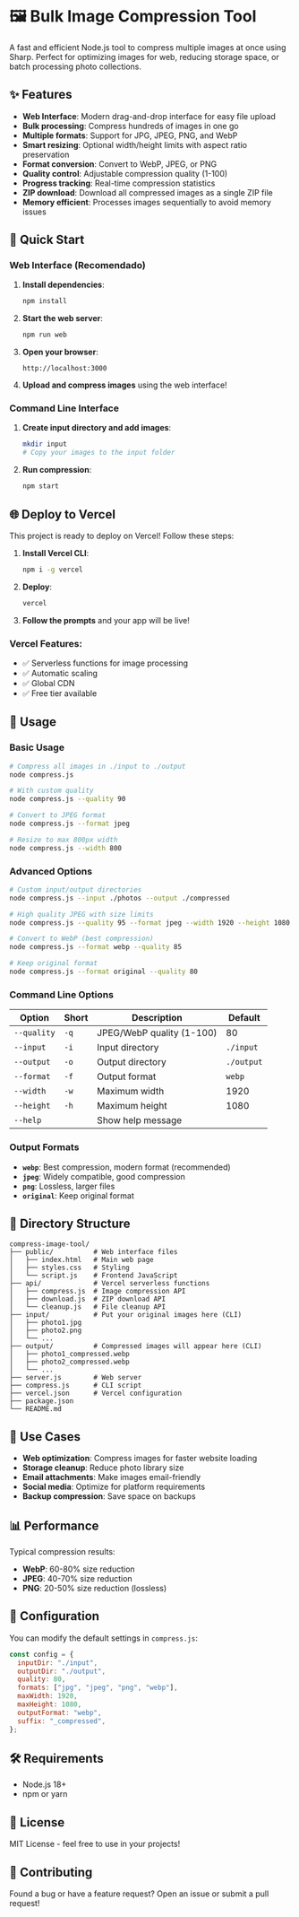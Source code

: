 # 🖼️ Bulk Image Compression Tool

A fast and efficient Node.js tool to compress multiple images at once using Sharp. Perfect for optimizing images for web, reducing storage space, or batch processing photo collections.

## ✨ Features

- **Web Interface**: Modern drag-and-drop interface for easy file upload
- **Bulk processing**: Compress hundreds of images in one go
- **Multiple formats**: Support for JPG, JPEG, PNG, and WebP
- **Smart resizing**: Optional width/height limits with aspect ratio preservation
- **Format conversion**: Convert to WebP, JPEG, or PNG
- **Quality control**: Adjustable compression quality (1-100)
- **Progress tracking**: Real-time compression statistics
- **ZIP download**: Download all compressed images as a single ZIP file
- **Memory efficient**: Processes images sequentially to avoid memory issues

## 🚀 Quick Start

### Web Interface (Recomendado)

1. **Install dependencies**:

   ```bash
   npm install
   ```

2. **Start the web server**:

   ```bash
   npm run web
   ```

3. **Open your browser**:

   ```
   http://localhost:3000
   ```

4. **Upload and compress images** using the web interface!

### Command Line Interface

1. **Create input directory and add images**:

   ```bash
   mkdir input
   # Copy your images to the input folder
   ```

2. **Run compression**:
   ```bash
   npm start
   ```

## 🌐 Deploy to Vercel

This project is ready to deploy on Vercel! Follow these steps:

1. **Install Vercel CLI**:

   ```bash
   npm i -g vercel
   ```

2. **Deploy**:

   ```bash
   vercel
   ```

3. **Follow the prompts** and your app will be live!

### Vercel Features:

- ✅ Serverless functions for image processing
- ✅ Automatic scaling
- ✅ Global CDN
- ✅ Free tier available

## 📖 Usage

### Basic Usage

```bash
# Compress all images in ./input to ./output
node compress.js

# With custom quality
node compress.js --quality 90

# Convert to JPEG format
node compress.js --format jpeg

# Resize to max 800px width
node compress.js --width 800
```

### Advanced Options

```bash
# Custom input/output directories
node compress.js --input ./photos --output ./compressed

# High quality JPEG with size limits
node compress.js --quality 95 --format jpeg --width 1920 --height 1080

# Convert to WebP (best compression)
node compress.js --format webp --quality 85

# Keep original format
node compress.js --format original --quality 80
```

### Command Line Options

| Option      | Short | Description               | Default    |
| ----------- | ----- | ------------------------- | ---------- |
| `--quality` | `-q`  | JPEG/WebP quality (1-100) | 80         |
| `--input`   | `-i`  | Input directory           | `./input`  |
| `--output`  | `-o`  | Output directory          | `./output` |
| `--format`  | `-f`  | Output format             | `webp`     |
| `--width`   | `-w`  | Maximum width             | 1920       |
| `--height`  | `-h`  | Maximum height            | 1080       |
| `--help`    |       | Show help message         |            |

### Output Formats

- **`webp`**: Best compression, modern format (recommended)
- **`jpeg`**: Widely compatible, good compression
- **`png`**: Lossless, larger files
- **`original`**: Keep original format

## 📁 Directory Structure

```
compress-image-tool/
├── public/          # Web interface files
│   ├── index.html   # Main web page
│   ├── styles.css   # Styling
│   └── script.js    # Frontend JavaScript
├── api/             # Vercel serverless functions
│   ├── compress.js  # Image compression API
│   ├── download.js  # ZIP download API
│   └── cleanup.js   # File cleanup API
├── input/           # Put your original images here (CLI)
│   ├── photo1.jpg
│   ├── photo2.png
│   └── ...
├── output/          # Compressed images will appear here (CLI)
│   ├── photo1_compressed.webp
│   ├── photo2_compressed.webp
│   └── ...
├── server.js        # Web server
├── compress.js      # CLI script
├── vercel.json      # Vercel configuration
├── package.json
└── README.md
```

## 🎯 Use Cases

- **Web optimization**: Compress images for faster website loading
- **Storage cleanup**: Reduce photo library size
- **Email attachments**: Make images email-friendly
- **Social media**: Optimize for platform requirements
- **Backup compression**: Save space on backups

## 📊 Performance

Typical compression results:

- **WebP**: 60-80% size reduction
- **JPEG**: 40-70% size reduction
- **PNG**: 20-50% size reduction (lossless)

## 🔧 Configuration

You can modify the default settings in `compress.js`:

```javascript
const config = {
  inputDir: "./input",
  outputDir: "./output",
  quality: 80,
  formats: ["jpg", "jpeg", "png", "webp"],
  maxWidth: 1920,
  maxHeight: 1080,
  outputFormat: "webp",
  suffix: "_compressed",
};
```

## 🛠️ Requirements

- Node.js 18+
- npm or yarn

## 📝 License

MIT License - feel free to use in your projects!

## 🤝 Contributing

Found a bug or have a feature request? Open an issue or submit a pull request!

